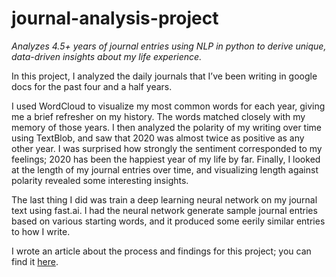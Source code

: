 # journal-analysis-project
*Analyzes 4.5+ years of journal entries using NLP in python to derive unique, data-driven insights about my life experience.*

In this project, I analyzed the daily journals that I’ve been writing in google docs for the past four and a half years.

I used WordCloud to visualize my most common words for each year, giving me a brief refresher on my history. The words matched closely with my memory of those years. I then analyzed the polarity of my writing over time using TextBlob, and saw that 2020 was almost twice as positive as any other year. I was surprised how strongly the sentiment corresponded to my feelings; 2020 has been the happiest year of my life by far. Finally, I looked at the length of my journal entries over time, and visualizing length against polarity revealed some interesting insights.

The last thing I did was train a deep learning neural network on my journal text using fast.ai. I had the neural network generate sample journal entries based on various starting words, and it produced some eerily similar entries to how I write.

I wrote an article about the process and findings for this project; you can find it [here](https://towardsdatascience.com/exploring-4-5-years-of-journal-entries-with-nlp-589de6130c2d).
